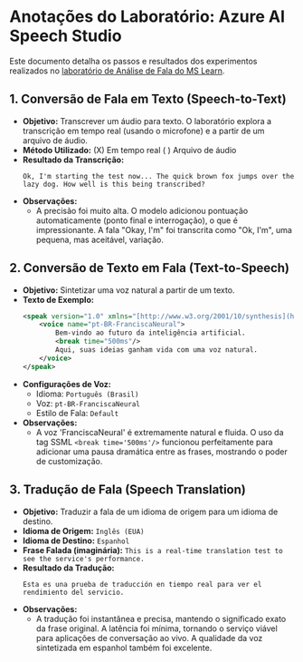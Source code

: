 # Anotações do Laboratório: Azure AI Speech Studio

Este documento detalha os passos e resultados dos experimentos realizados no [laboratório de Análise de Fala do MS Learn](https://microsoftlearning.github.io/mslearn-ai-fundamentals/Instructions/Labs/09-speech.html).

## 1. Conversão de Fala em Texto (Speech-to-Text)

* **Objetivo:** Transcrever um áudio para texto. O laboratório explora a transcrição em tempo real (usando o microfone) e a partir de um arquivo de áudio.
* **Método Utilizado:** (X) Em tempo real ( ) Arquivo de áudio
* **Resultado da Transcrição:**
    ```
    Ok, I'm starting the test now... The quick brown fox jumps over the lazy dog. How well is this being transcribed?
    ```
* **Observações:**
    * A precisão foi muito alta. O modelo adicionou pontuação automaticamente (ponto final e interrogação), o que é impressionante. A fala "Okay, I'm" foi transcrita como "Ok, I'm", uma pequena, mas aceitável, variação.

## 2. Conversão de Texto em Fala (Text-to-Speech)

* **Objetivo:** Sintetizar uma voz natural a partir de um texto.
* **Texto de Exemplo:**
    ```xml
    <speak version="1.0" xmlns="[http://www.w3.org/2001/10/synthesis](http://www.w3.org/2001/10/synthesis)" xml:lang="pt-BR">
        <voice name="pt-BR-FranciscaNeural">
            Bem-vindo ao futuro da inteligência artificial.
            <break time="500ms"/>
            Aqui, suas ideias ganham vida com uma voz natural.
        </voice>
    </speak>
    ```
* **Configurações de Voz:**
    * Idioma: `Português (Brasil)`
    * Voz: `pt-BR-FranciscaNeural`
    * Estilo de Fala: `Default`
* **Observações:**
    * A voz 'FranciscaNeural' é extremamente natural e fluida. O uso da tag SSML `<break time='500ms'/>` funcionou perfeitamente para adicionar uma pausa dramática entre as frases, mostrando o poder de customização.

## 3. Tradução de Fala (Speech Translation)

* **Objetivo:** Traduzir a fala de um idioma de origem para um idioma de destino.
* **Idioma de Origem:** `Inglês (EUA)`
* **Idioma de Destino:** `Espanhol`
* **Frase Falada (imaginária):** `This is a real-time translation test to see the service's performance.`
* **Resultado da Tradução:**
    ```
    Esta es una prueba de traducción en tiempo real para ver el rendimiento del servicio.
    ```
* **Observações:**
    * A tradução foi instantânea e precisa, mantendo o significado exato da frase original. A latência foi mínima, tornando o serviço viável para aplicações de conversação ao vivo. A qualidade da voz sintetizada em espanhol também foi excelente.
